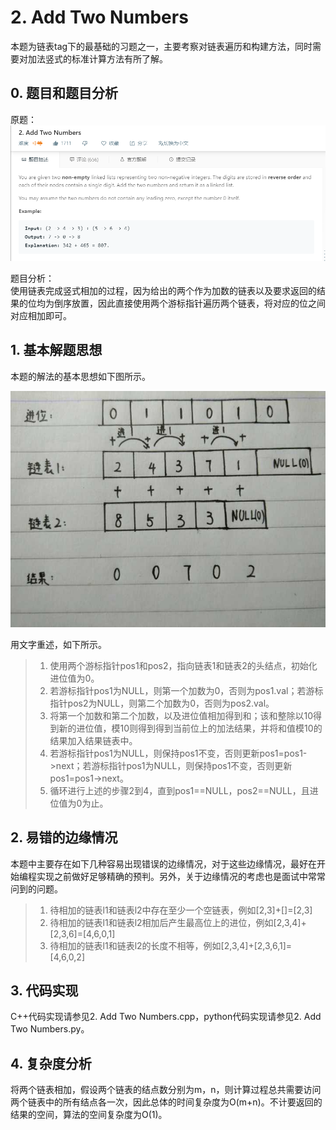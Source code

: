 # 2. Add Two Numbers

  本题为链表tag下的最基础的习题之一，主要考察对链表遍历和构建方法，同时需要对加法竖式的标准计算方法有所了解。
  
  ## 0. 题目和题目分析
  原题：  
  ![avatar](https://github.com/Happyxianyueveryday/Leetcode-Notebook/blob/master/Linked%20List/2.%20Add%20Two%20Numbers/QQ%E6%88%AA%E5%9B%BE20190222204217.png)
  
  题目分析：  
  使用链表完成竖式相加的过程，因为给出的两个作为加数的链表以及要求返回的结果的位均为倒序放置，因此直接使用两个游标指针遍历两个链表，将对应的位之间对应相加即可。
  
  ## 1. 基本解题思想
  本题的解法的基本思想如下图所示。
  
  ![avatar](https://github.com/Happyxianyueveryday/Leetcode-Notebook/blob/master/Linked%20List/2.%20Add%20Two%20Numbers/QQ%E5%9B%BE%E7%89%8720190222211515.jpg)
  
  用文字重述，如下所示。
  > 1. 使用两个游标指针pos1和pos2，指向链表1和链表2的头结点，初始化进位值为0。
  > 2. 若游标指针pos1为NULL，则第一个加数为0，否则为pos1.val；若游标指针pos2为NULL，则第二个加数为0，否则为pos2.val。
  > 3. 将第一个加数和第二个加数，以及进位值相加得到和；该和整除以10得到新的进位值，模10则得到得到当前位上的加法结果，并将和值模10的结果加入结果链表中。
  > 4. 若游标指针pos1为NULL，则保持pos1不变，否则更新pos1=pos1->next；若游标指针pos1为NULL，则保持pos1不变，否则更新pos1=pos1->next。
  > 5. 循环进行上述的步骤2到4，直到pos1==NULL，pos2==NULL，且进位值为0为止。
  
  
  
  ## 2. 易错的边缘情况
  本题中主要存在如下几种容易出现错误的边缘情况，对于这些边缘情况，最好在开始编程实现之前做好足够精确的预判。另外，关于边缘情况的考虑也是面试中常常问到的问题。
  
  > 1. 待相加的链表l1和链表l2中存在至少一个空链表，例如\[2,3]+\[]=\[2,3]
  > 2. 待相加的链表l1和链表l2相加后产生最高位上的进位，例如\[2,3,4]+\[2,3,6]=\[4,6,0,1]
  > 3. 待相加的链表l1和链表l2的长度不相等，例如\[2,3,4]+\[2,3,6,1]=\[4,6,0,2]
  
  ## 3. 代码实现
  C++代码实现请参见2. Add Two Numbers.cpp，python代码实现请参见2. Add Two Numbers.py。
  
  ## 4. 复杂度分析
  将两个链表相加，假设两个链表的结点数分别为m，n，则计算过程总共需要访问两个链表中的所有结点各一次，因此总体的时间复杂度为O(m+n)。不计要返回的结果的空间，算法的空间复杂度为O(1)。
  
  
